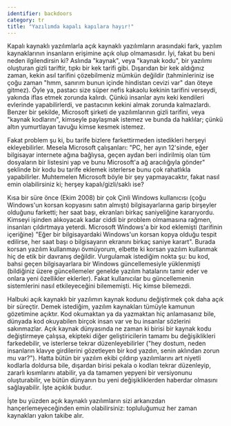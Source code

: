 ```yaml
---
identifier: backdoors
category: tr
title: "Yazılımda kapalı kapılara hayır!"
---
```


Kapalı kaynaklı yazılımlarla açık kaynaklı yazılımların arasındaki fark, yazılım kaynaklarının insanların erişimine açık olup olmamasıdır. İyi, fakat bu beni neden ilgilendirsin ki? Aslında "kaynak", veya "kaynak kodu", bir yazılımı oluşturan gizli tariftir, tıpkı bir kek tarifi gibi. Dışarıdan bir kek aldığınız zaman, kekin asıl tarifini çözebilmeniz mümkün değildir (tahminleriniz ise çoğu zaman "hmm, sanırım bunun içinde hindistan cevizi var" dan öteye gitmez). Öyle ya, pastacı size süper nefis kakaolu kekinin tarifini verseydi, yakında iflas etmek zorunda kalırdı. Çünkü insanlar aynı keki kendileri evlerinde yapabilirlerdi, ve pastacının kekini almak zorunda kalmazlardı. Benzer bir şekilde, Microsoft şirketi de yazılımlarının gizli tarifini, veya "kaynak kodlarını", kimseyle paylaşmak istemez ve bunda da haklılar; çünkü altın yumurtlayan tavuğu kimse kesmek istemez.

Fakat problem şu ki, bu tarife bizlere farkettirmeden istedikleri herşeyi ekleyebilirler. Mesela Microsoft çalışanları: "PC, her ayın 12'sinde, eğer bilgisayar internete ağına bağlıysa, geçen aydan beri indirilmiş olan tüm dosyaların bir listesini yap ve bunu Microsoft'a ağ aracılığıyla gönder" şeklinde bir kodu bu tarife eklemek isterlerse bunu çok rahatlıkla yapabilirler. Muhtemelen Microsoft böyle bir şey yapmayacaktır, fakat nasıl emin olabilirsiniz ki; herşey kapalı/gizli/saklı ise?

Kısa bir süre önce (Ekim 2008) bir çok Çinli Windows kullanıcısı (çoğu Windows'un korsan kopyasını satın almıştı) bilgisayarlarına garip birşeyler olduğunu farketti; her saat başı, ekranları birkaç saniyeliğine kararıyordu. Kimseyi işinden alıkoyacak kadar ciddi bir problem olmamasına rağmen, insanları çıldırtmaya yeterdi. Microsoft Windows'a bir kod eklemişti (tarifinin içeriğine) "Eğer bir bilgisayardaki Windows'un korsan kopya olduğu tespit edilirse, her saat başı o bilgisayarın ekranını birkaç saniye karart". Burada korsan yazılım kullanmayı övmüyorum, elbette ki korsan yazılım kullanmak hiç de etik bir davranış değildir. Vurgulamak istediğim nokta şu: bu kod, bahsi geçen bilgisayarlara bir Windows güncellemesiyle yüklenmişti (bildiğiniz üzere güncellemeler genelde yazılım hatalarını tamir eder ve onlara yeni özellikler eklerler). Fakat kullanıcılar bu güncellemenin sistemlerini nasıl etkileyeceğini bilememişti. Hiç kimse bilemezdi.

Halbuki açık kaynaklı bir yazılımın kaynak kodunu değiştirmek çok daha açık bir süreçtir. Demek istediğim, yazılım kaynakları tümüyle kamunun gözetimine açıktır. Kod okumaktan ya da yazmaktan hiç anlamasanız bile, dünyada kod okuyabilen birçok insan var ve bu insanlar sözlerini sakınmazlar. Açık kaynak dünyasında ne zaman ki birisi bir kaynak kodu değiştirmeye çalışsa, ekipteki diğer geliştiricilerin tamamı bu değişiklikleri farkedebilir, ve isterlerse tekrar düzenleyebilirler ("hey dostum, neden insanların klavye girdilerini gözetleyen bir kod yazdın, senin aklından zorun mu var?"). Hatta bütün bir yazılım ekibi çıldırıp yazılımlarını art niyetli kodlarla doldursa bile, dışardan birisi pekala o kodları tekrar düzenleyip, zararlı kısımlarını atabilir, ya da tamamen yepyeni bir versiyonunu oluşturabilir, ve bütün dünyanın bu yeni değişikliklerden haberdar olmasını sağlayabilir. İşte açıklık budur.

İşte bu yüzden açık kaynaklı yazılımların sizi arkanızdan hançerlemeyeceğinden emin olabilirsiniz: topluluğumuz her zaman kaynakları yakın takibe alır.




